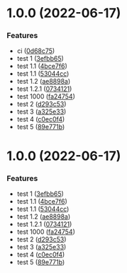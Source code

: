 # 1.0.0 (2022-06-17)


### Features

* ci ([0d68c75](https://github.com/romulo94/shoppe-app-header/commit/0d68c759e1f216abbe23378d5a50afc5d715e665))
* test 1 ([3efbb65](https://github.com/romulo94/shoppe-app-header/commit/3efbb650e7f6a60ba7d43e3a56ae8fd931b53c06))
* test 1.1 ([4bce7f6](https://github.com/romulo94/shoppe-app-header/commit/4bce7f6b50b8c1acf39551393322606464691718))
* test 1.1 ([53044cc](https://github.com/romulo94/shoppe-app-header/commit/53044cc0837d9336d14231aa251dc7bdae13d63e))
* test 1.2 ([ae8898a](https://github.com/romulo94/shoppe-app-header/commit/ae8898ad45edfdd0da2c94c301eea789f2a086d4))
* test 1.2.1 ([0734121](https://github.com/romulo94/shoppe-app-header/commit/0734121c6e045176590e081efbd39a6780b810c6))
* test 1000 ([fa24754](https://github.com/romulo94/shoppe-app-header/commit/fa24754bb9e494238494949aae8abb7de7cf4fe9))
* test 2 ([d293c53](https://github.com/romulo94/shoppe-app-header/commit/d293c53472fb5acd73a314bdc62d474c811adfcc))
* test 3 ([a325e33](https://github.com/romulo94/shoppe-app-header/commit/a325e33e91782ca6e458a04ae998a7ce14c5025d))
* test 4 ([c0ec0f4](https://github.com/romulo94/shoppe-app-header/commit/c0ec0f47578ad723b1955370085b70fcc76e98b8))
* test 5 ([89e771b](https://github.com/romulo94/shoppe-app-header/commit/89e771b28a208462808dfd2d973fc76540297383))

# 1.0.0 (2022-06-17)


### Features

* test 1 ([3efbb65](https://github.com/romulo94/shoppe-app-header/commit/3efbb650e7f6a60ba7d43e3a56ae8fd931b53c06))
* test 1.1 ([4bce7f6](https://github.com/romulo94/shoppe-app-header/commit/4bce7f6b50b8c1acf39551393322606464691718))
* test 1.1 ([53044cc](https://github.com/romulo94/shoppe-app-header/commit/53044cc0837d9336d14231aa251dc7bdae13d63e))
* test 1.2 ([ae8898a](https://github.com/romulo94/shoppe-app-header/commit/ae8898ad45edfdd0da2c94c301eea789f2a086d4))
* test 1.2.1 ([0734121](https://github.com/romulo94/shoppe-app-header/commit/0734121c6e045176590e081efbd39a6780b810c6))
* test 1000 ([fa24754](https://github.com/romulo94/shoppe-app-header/commit/fa24754bb9e494238494949aae8abb7de7cf4fe9))
* test 2 ([d293c53](https://github.com/romulo94/shoppe-app-header/commit/d293c53472fb5acd73a314bdc62d474c811adfcc))
* test 3 ([a325e33](https://github.com/romulo94/shoppe-app-header/commit/a325e33e91782ca6e458a04ae998a7ce14c5025d))
* test 4 ([c0ec0f4](https://github.com/romulo94/shoppe-app-header/commit/c0ec0f47578ad723b1955370085b70fcc76e98b8))
* test 5 ([89e771b](https://github.com/romulo94/shoppe-app-header/commit/89e771b28a208462808dfd2d973fc76540297383))
